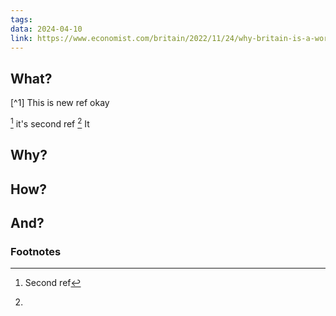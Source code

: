 ```yaml
---
tags: 
data: 2024-04-10
link: https://www.economist.com/britain/2022/11/24/why-britain-is-a-world-leader-in-offshore-wind
---
```


## What?

[\^1] This is new ref okay

[^2] it's second ref
[^3] It













## Why?


## How?


## And?






### Footnotes

[^1]: Ref check
[^2]: Second ref
[^3]: 